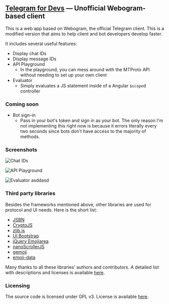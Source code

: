 ## [Telegram for Devs](https://web.telegram.org) — Unofficial Webogram-based client

This is a web app based on Webogram, the official Telegram client. This is a modified
version that aims to help client and bot developers develop faster.

It includes several useful features:

- Display chat IDs
- Display message IDs
- API Playground
  - In the playground, you can mess around with the MTProto API without needing to
  set up your own client
- Evaluator
  - Simply evaluates a JS statement inside of a Angular `$scope`d controller

### Coming soon

- Bot sign-in
  - Pass in your bot's token and sign in as your bot. The only reason I'm not
  implementing this right now is because it errors literally every two seconds
  since bots don't have access to the majority of methods.

### Screenshots

![Chat IDs](http://i.imgur.com/fA7guUx.png)

![API Playground](http://i.imgur.com/FnRMnV0.png0)

![Evaluator](http://i.imgur.com/sIPCQQG.png)
asddasd
### Third party libraries

Besides the frameworks mentioned above, other libraries are used for protocol and UI needs. Here is the short list:

* [JSBN](http://www-cs-students.stanford.edu/~tjw/jsbn/)
* [CryptoJS](https://code.google.com/p/crypto-js/)
* [zlib.js](https://github.com/imaya/zlib.js)
* [UI Bootstrap](http://angular-ui.github.io/bootstrap/)
* [jQuery Emojiarea](https://github.com/diy/jquery-emojiarea)
* [nanoScrollerJS](https://github.com/jamesflorentino/nanoScrollerJS)
* [gemoji](https://github.com/github/gemoji)
* [emoji-data](https://github.com/iamcal/emoji-data)

Many thanks to all these libraries' authors and contributors. A detailed list with descriptions and licenses is available [here](/app/vendor).

### Licensing

The source code is licensed under GPL v3. License is available [here](/LICENSE).
